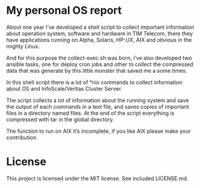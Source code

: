 # My personal OS report

About one year I’ve developed a shell script to collect important information about operation system, software and hardware in TIM Telecom, there they have applications running on Alpha, Solaris, HP-UX, AIX and obvious in the mighty Linux.

And for this purpose the collect-exec.sh was born, i’ve also developed two ansible tasks, one for deploy cron jobs and other to collect the compressed data that was generate by this little monster that saved me a some times.

In this shell script there is a lot of *nix commands to collect information about OS and InfoScale/Veritas Cluster Server.

The script collects a lot of information about the running system and save the output of each commands in a text file, and saves copies of important files in a directory named files. At the end of the script everything is compressed with tar in the global directory.

The function to run on AIX it’s incomplete, if you like AIX please make your contribution.

# License
This project is licensed under the MIT license. See included LICENSE.md.